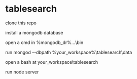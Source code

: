 # tablesearch

clone this repo

install a mongodb database

open a cmd in %mongodb_dr%\...\bin

run mongod --dbpath %your_workspace%\tablesearch\data

open a bash at your_workspace\tablesearch

run node server
